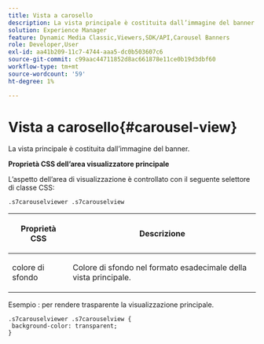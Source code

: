 ```yaml
---
title: Vista a carosello
description: La vista principale è costituita dall’immagine del banner.
solution: Experience Manager
feature: Dynamic Media Classic,Viewers,SDK/API,Carousel Banners
role: Developer,User
exl-id: aa41b209-11c7-4744-aaa5-dc0b503607c6
source-git-commit: c99aac44711852d8ac661878e11ce0b19d3dbf60
workflow-type: tm+mt
source-wordcount: '59'
ht-degree: 1%

---
```


# Vista a carosello{#carousel-view}

La vista principale è costituita dall’immagine del banner.

<!--<a id="section_061E550C1C1D4DB2BD663A898895B38C"></a>-->

**Proprietà CSS dell’area visualizzatore principale**

L’aspetto dell’area di visualizzazione è controllato con il seguente selettore di classe CSS:

```
.s7carouselviewer .s7carouselview
```

<table id="table_94EE3F5BBE4547C0B4943471CEE7EDE4"> 
 <thead> 
  <tr> 
   <th colname="col1" class="entry"> <p> Proprietà CSS </p> </th> 
   <th colname="col2" class="entry"> <p>Descrizione </p> </th> 
  </tr> 
 </thead>
 <tbody> 
  <tr> 
   <td colname="col1"> <p> <span class="codeph"> colore di sfondo  </span> </p> </td> 
   <td colname="col2"> <p> Colore di sfondo nel formato esadecimale della vista principale. </p> </td> 
  </tr> 
 </tbody> 
</table>

Esempio : per rendere trasparente la visualizzazione principale.

```
.s7carouselviewer .s7carouselview { 
 background-color: transparent; 
}
```
